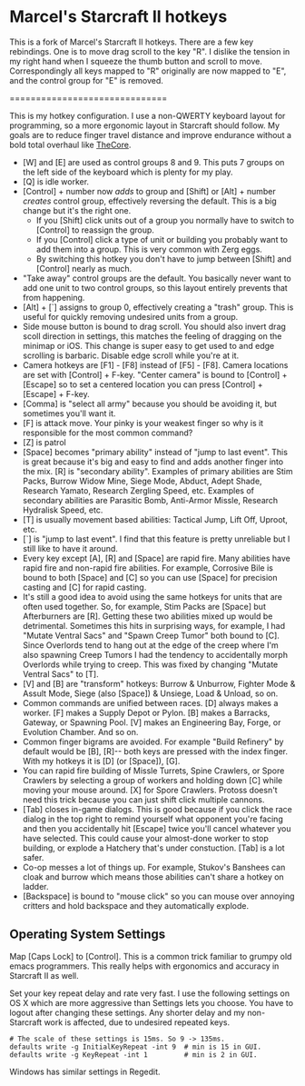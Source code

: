 # Marcel's Starcraft II hotkeys

This is a fork of Marcel's Starcraft II hotkeys. There are a few key rebindings. One is
to move drag scroll to the key "R". I dislike the tension in my right hand when I squeeze
the thumb button and scroll to move. Correspondingly all keys mapped to "R" originally
are now mapped to "E", and the control group for "E" is removed.

==============================

This is my hotkey configuration. I use a non-QWERTY keyboard layout for programming, so a more
ergonomic layout in Starcraft should follow. My goals are to reduce finger travel distance and
improve endurance without a bold total overhaul like
[TheCore](https://tl.net/forum/sc2-strategy/341878-thecore-advanced-keyboard-layout).

- [W] and [E] are used as control groups 8 and 9. This puts 7 groups on the left side of the
  keyboard which is plenty for my play.
- [Q] is idle worker.
- [Control] + number now _adds_ to group and [Shift] or [Alt] + number _creates_ control group,
  effectively reversing the default. This is a big change but it's the right one.
  - If you [Shift] click units out of a group you normally have to switch to [Control] to reassign
    the group.
  - If you [Control] click a type of unit or building you probably want to add them into a group.
    This is very common with Zerg eggs.
  - By switching this hotkey you don't have to jump between [Shift] and [Control] nearly as much.
- "Take away" control groups are the default. You basically never want to add one unit to two
  control groups, so this layout entirely prevents that from happening.
- [Alt] + [`] assigns to group 0, effectively creating a "trash" group. This is useful for quickly
  removing undesired units from a group.
- Side mouse button is bound to drag scroll. You should also invert drag scoll direction in
  settings, this matches the feeling of dragging on the minimap or iOS. This change is super easy to
  get used to and edge scrolling is barbaric. Disable edge scroll while you're at it.
- Camera hotkeys are [F1] - [F8] instead of [F5] - [F8]. Camera locations are set with [Control] +
  F-key. "Center camera" is bound to [Control] + [Escape] so to set a centered location you can
  press [Control] + [Escape] + F-key.
- [Comma] is "select all army" because you should be avoiding it, but sometimes you'll want it.
- [F] is attack move. Your pinky is your weakest finger so why is it responsible for the most common
  command?
- [Z] is patrol
- [Space] becomes "primary ability" instead of "jump to last event". This is great because it's big
  and easy to find and adds another finger into the mix. [R] is "secondary ability". Examples of
  primary abilities are Stim Packs, Burrow Widow Mine, Siege Mode, Abduct, Adept Shade, Research
  Yamato, Research Zergling Speed, etc. Examples of secondary abilities are Parasitic Bomb, Anti-Armor
  Missle, Research Hydralisk Speed, etc.
- [T] is usually movement based abilities: Tactical Jump, Lift Off, Uproot, etc.
- [`] is "jump to last event". I find that this feature is pretty unreliable but I still like to
  have it around.
- Every key except [A], [R] and [Space] are rapid fire. Many abilities have rapid fire and non-rapid
  fire abilities. For example, Corrosive Bile is bound to both [Space] and [C] so you can use [Space]
  for precision casting and [C] for rapid casting.
- It's still a good idea to avoid using the same hotkeys for units that are often used together. So,
  for example, Stim Packs are [Space] but Afterburners are [R]. Getting these two abilities mixed up
  would be detrimental. Sometimes this hits in surprising ways, for example, I had "Mutate Ventral
  Sacs" and "Spawn Creep Tumor" both bound to [C]. Since Overlords tend to hang out at the edge of the
  creep where I'm also spawning Creep Tumors I had the tendency to accidentally morph Overlords while
  trying to creep. This was fixed by changing "Mutate Ventral Sacs" to [T].
- [V] and [B] are "transform" hotkeys: Burrow & Unburrow, Fighter Mode & Assult Mode, Siege (also
  [Space]) & Unsiege, Load & Unload, so on.
- Common commands are unified between races. [D] always makes a worker. [F] makes a Supply Depot or
  Pylon. [B] makes a Barracks, Gateway, or Spawning Pool. [V] makes an Engineering Bay, Forge, or
  Evolution Chamber. And so on.
- Common finger bigrams are avoided. For example "Build Refinery" by default would be [B], [R]--
  both keys are pressed with the index finger. With my hotkeys it is [D] (or [Space]), [G].
- You can rapid fire building of Missle Turrets, Spine Crawlers, or Spore Crawlers by selecting a
  group of workers and holding down [C] while moving your mouse around. [X] for Spore Crawlers.
  Protoss doesn't need this trick because you can just shift click multiple cannons.
- [Tab] closes in-game dialogs. This is good because if you click the race dialog in the top right
  to remind yourself what opponent you're facing and then you accidentally hit [Escape] twice you'll
  cancel whatever you have selected. This could cause your almost-done worker to stop building, or
  explode a Hatchery that's under constuction. [Tab] is a lot safer.
- Co-op messes a lot of things up. For example, Stukov's Banshees can cloak and burrow which means
  those abilities can't share a hotkey on ladder.
- [Backspace] is bound to "mouse click" so you can mouse over annoying critters and hold backspace
  and they automatically explode.

## Operating System Settings

Map [Caps Lock] to [Control]. This is a common trick familiar to grumpy old emacs programmers. This
really helps with ergonomics and accuracy in Starcraft II as well.

Set your key repeat delay and rate very fast. I use the following settings on OS X which are more
aggressive than Settings lets you choose. You have to logout after changing these settings. Any
shorter delay and my non-Starcraft work is affected, due to undesired repeated keys.

```
# The scale of these settings is 15ms. So 9 -> 135ms.
defaults write -g InitialKeyRepeat -int 9  # min is 15 in GUI.
defaults write -g KeyRepeat -int 1         # min is 2 in GUI.
```

Windows has similar settings in Regedit.
